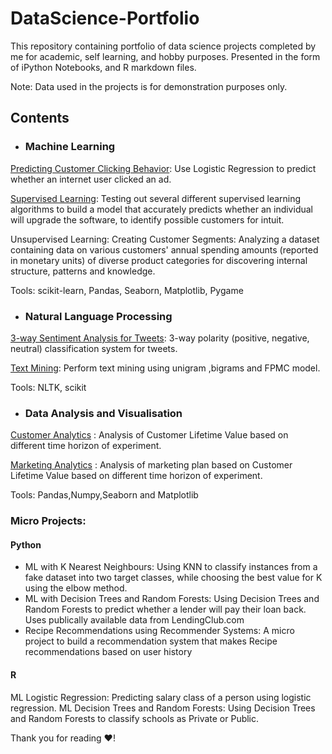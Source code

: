 # DataScience-Portfolio

This repository containing portfolio of data science projects completed by me for academic, self learning, and hobby purposes. Presented in the form of iPython Notebooks, and R markdown files.

Note: Data used in the projects is for demonstration purposes only.

## Contents
- ### Machine Learning

[Predicting Customer Clicking Behavior](https://github.com/qi-chu/DataScience-Portfolio/blob/main/tz-gaming-github.ipynb): Use Logistic Regression to predict whether an internet user clicked an ad.

[Supervised Learning](https://github.com/qi-chu/DataScience-Portfolio/blob/main/intuit.ipynb): Testing out several different supervised learning algorithms to build a model that accurately predicts whether an individual will upgrade the software, to identify possible customers for intuit.

Unsupervised Learning: Creating Customer Segments: Analyzing a dataset containing data on various customers' annual spending amounts (reported in monetary units) of diverse product categories for discovering internal structure, patterns and knowledge.

Tools: scikit-learn, Pandas, Seaborn, Matplotlib, Pygame

- ### Natural Language Processing
[3-way Sentiment Analysis for Tweets](https://github.com/qi-chu/DataScience-Portfolio/blob/main/text_process-gitlab.ipynb): 3-way polarity (positive, negative, neutral) classification system for tweets.

[Text Mining](https://github.com/qi-chu/DataScience-Portfolio/blob/main/text_process-gitlab.ipynb): Perform text mining using unigram ,bigrams and FPMC model.

Tools: NLTK, scikit

- ### Data Analysis and Visualisation
[Customer Analytics](https://github.com/qi-chu/DataScience-Portfolio/blob/main/pentathlon_gitlab.ipynb) : Analysis of Customer Lifetime Value based on different time horizon of experiment.

[Marketing Analytics](https://github.com/qi-chu/DataScience-Portfolio/blob/main/tuango.ipynb) : Analysis of marketing plan based on Customer Lifetime Value based on different time horizon of experiment.

Tools: Pandas,Numpy,Seaborn and Matplotlib


### Micro Projects:
#### Python
- ML with K Nearest Neighbours: Using KNN to classify instances from a fake dataset into two target classes, while choosing the best value for K using the elbow method.
- ML with Decision Trees and Random Forests: Using Decision Trees and Random Forests to predict whether a lender will pay their loan back. Uses publically available data from LendingClub.com
- Recipe Recommendations using Recommender Systems: A micro project to build a recommendation system that makes Recipe recommendations based on user history

#### R

ML Logistic Regression: Predicting salary class of a person using logistic regression.
ML Decision Trees and Random Forests: Using Decision Trees and Random Forests to classify schools as Private or Public.


Thank you for reading ❤️! 
